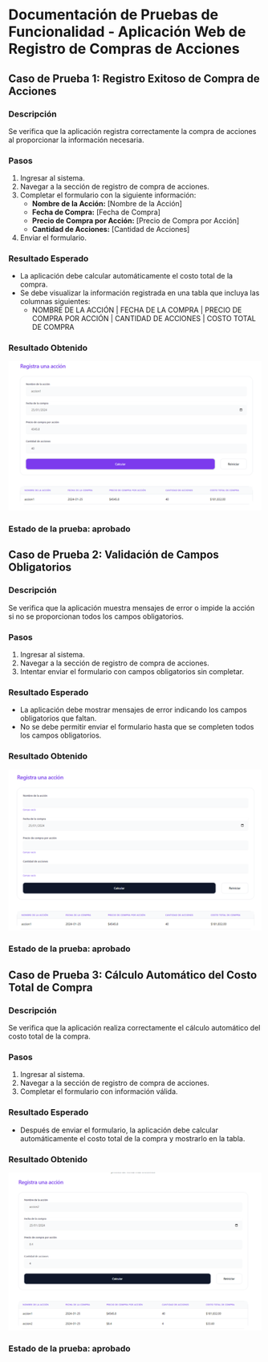 # Documentación de Pruebas de Funcionalidad - Aplicación Web de Registro de Compras de Acciones

## Caso de Prueba 1: Registro Exitoso de Compra de Acciones

### Descripción
Se verifica que la aplicación registra correctamente la compra de acciones al proporcionar la información necesaria.

### Pasos
1. Ingresar al sistema.
2. Navegar a la sección de registro de compra de acciones.
3. Completar el formulario con la siguiente información:
   - **Nombre de la Acción:** [Nombre de la Acción]
   - **Fecha de Compra:** [Fecha de Compra]
   - **Precio de Compra por Acción:** [Precio de Compra por Acción]
   - **Cantidad de Acciones:** [Cantidad de Acciones]
4. Enviar el formulario.

### Resultado Esperado
- La aplicación debe calcular automáticamente el costo total de la compra.
- Se debe visualizar la información registrada en una tabla que incluya las columnas siguientes:
  - NOMBRE DE LA ACCIÓN | FECHA DE LA COMPRA | PRECIO DE COMPRA POR ACCIÓN | CANTIDAD DE ACCIONES | COSTO TOTAL DE COMPRA
### Resultado Obtenido
![prueba-01](images/prueba-01.png)
### Estado de la prueba: aprobado

## Caso de Prueba 2: Validación de Campos Obligatorios

### Descripción
Se verifica que la aplicación muestra mensajes de error o impide la acción si no se proporcionan todos los campos obligatorios.

### Pasos
1. Ingresar al sistema.
2. Navegar a la sección de registro de compra de acciones.
3. Intentar enviar el formulario con campos obligatorios sin completar.

### Resultado Esperado
- La aplicación debe mostrar mensajes de error indicando los campos obligatorios que faltan.
- No se debe permitir enviar el formulario hasta que se completen todos los campos obligatorios.

### Resultado Obtenido 
![prueba-02](images/prueba-02.png)
### Estado de la prueba: aprobado
## Caso de Prueba 3: Cálculo Automático del Costo Total de Compra

### Descripción
Se verifica que la aplicación realiza correctamente el cálculo automático del costo total de la compra.

### Pasos
1. Ingresar al sistema.
2. Navegar a la sección de registro de compra de acciones.
3. Completar el formulario con información válida.

### Resultado Esperado
- Después de enviar el formulario, la aplicación debe calcular automáticamente el costo total de la compra y mostrarlo en la tabla.

### Resultado Obtenido

![prueba-03](images/prueba-03.png)
### Estado de la prueba: aprobado
